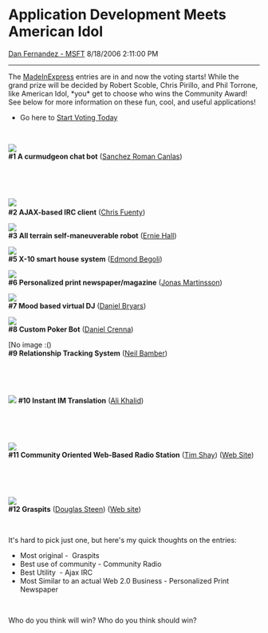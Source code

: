 <div id="page">

# Application Development Meets American Idol

[Dan Fernandez -
MSFT](https://social.msdn.microsoft.com/profile/Dan%20Fernandez%20-%20MSFT)
8/18/2006 2:11:00 PM

-----

<div id="content">

The [MadeInExpress](http://www.madeinexpresscontest.com) entries are in
and now the voting starts\! While the grand prize will be decided by
Robert Scoble, Chris Pirillo, and Phil Torrone, like American Idol,
\*you\* get to choose who wins the Community Award\! See below for more
information on these fun, cool, and useful applications\!

  - Go here to [Start Voting
    Today](http://www.madeinexpress.com/vote.asp)

 

![](http://tkfiles.storage.msn.com/x1pxzZ39wV--_fQv0-RGCkhS6wlLwXk0ENmM7CanXbB_y6yI0wu78CAJK9f8C7O2O-X0vothtrFZXhU_9gzZDw2bKGW1lp9vadTyA1Fuc3gYJ2pQRR2jSw07idq7Ba_YC5bgm2VRXXZa-c)  
**\#1 A curmudgeon chat bot** ([Sanchez Roman
Canlas](http://www.madeinexpress.com/finalist1.asp?id=1))

 

 

![](http://www.madeinexpress.com/finalists/CHRIS_FUENTY/assets/screenshot.jpg)   
**\#2 AJAX-based IRC client** ([Chris
Fuenty](http://www.madeinexpress.com/finalist2.asp?id=2))

![](http://www.madeinexpress.com/finalists/ERNIE_HALL/assets/DualUseLawnMower.jpg)  
**\#3 All terrain self-maneuverable robot** ([Ernie
Hall](http://www.madeinexpress.com/finalist3.asp?id=3))

![](http://www.madeinexpress.com/finalists/EDMON_BEGOLI/assets/4-MotionDetectorOn.jpg)  
**\#5 X-10 smart house system** ([Edmond
Begoli](http://www.madeinexpress.com/finalist5.asp?id=5))

![](http://www.madeinexpress.com/finalists/JONAS_MARTINSSON/assets/mainform.jpg)  
**\#6 Personalized print newspaper/magazine** ([Jonas
Martinsson](http://www.madeinexpress.com/finalist6.asp?id=6))

![](http://www.madeinexpress.com/finalists/DANIEL_BRYARS/assets/Dual_Sound_Player_1.jpg)  
**\#7 Mood based virtual DJ** ([Daniel
Bryars](http://www.madeinexpress.com/finalist7.asp?id=7))

![](http://tkfiles.storage.msn.com/x1pnp_rgmi5o512lcTVjpD7yaGAWL43kewy3I4rjgu9YgmRnkq47atJznU7F8TGnthe0WaFi8hCI3_6rsVbQtaa6GVTR1Rj8ZE4BaoIvlpzJfk)  
**\#8 Custom Poker Bot** ([Daniel
Crenna](http://www.madeinexpress.com/finalist8.asp?id=8))

\[No image :()  
**\#9 Relationship Tracking System** ([Neil
Bamber](http://www.madeinexpress.com/finalist9.asp?id=9))

 

 

![](http://tkfiles.storage.msn.com/x1pc_jqddVOWRk81VN3pAzq2qGJcjYFQp7fdUh67p0ZniN20O-kV2dKytdhME2vaAvcYcWlNAr-lpeZLrYBbeaQLf3yFFCgigLJNE8TRBfHmN1uEevcgKbdKrTZiYS0JP3kuTWAWVLXfQ4)
**\#10 Instant IM Translation** ([Ali
Khalid](http://www.madeinexpress.com/finalist10.asp?id=10))

 

 

![](http://tkfiles.storage.msn.com/x1pNWjjkHJ3o_zYFM7ijWlEOKoPAt6ub_fK8wQlOXzGV2xGTeDbH-zsHNbrEWWrdBBC03zp11AGivQGIuZ7MY8VcCnmXBv7oeQ-MAV-LrY9B2LnpCX-S2wRIhsvvOdzT89ZNSnVJyOaeuk)  
**\#11 Community Oriented Web-Based Radio Station** ([Tim
Shay](http://www.madeinexpress.com/finalist11.asp?id=11)) ([Web
Site](http://www.station112.com/))

 

 

![](http://www.madeinexpress.com/finalists/DOUG_STEEN/assets/SCREEN2.jpg)  
**\#12 Graspits** ([Douglas
Steen](http://www.madeinexpress.com/finalist12.asp?id=12)) ([Web
site](http://www.graspits.org))

 

It's hard to pick just one, but here's my quick thoughts on the entries:

  - Most original -  Graspits
  - Best use of community - Community Radio
  - Best Utility  - Ajax IRC
  - Most Similar to an actual Web 2.0 Business - Personalized Print
    Newspaper

 

Who do you think will win? Who do you think should win?

</div>

</div>
